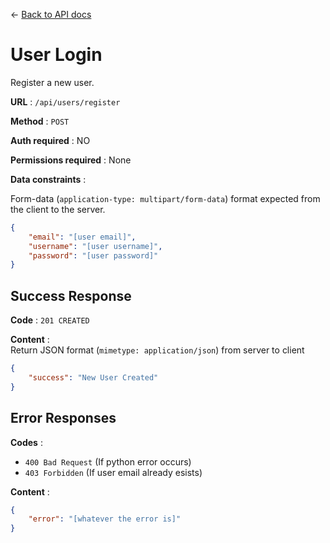 &#8592; [Back to API docs](/EEG-Workflow-System/server-api)

# User Login

Register a new user.

**URL** : `/api/users/register`

**Method** : `POST`

**Auth required** : NO

**Permissions required** : None

**Data constraints** :  

Form-data (```application-type: multipart/form-data```) format expected from the client to the server.

```json
{
    "email": "[user email]",
    "username": "[user username]",
    "password": "[user password]"
}
```

## Success Response

**Code** : `201 CREATED`

**Content** :    
Return JSON format (```mimetype: application/json```) from server to client

```json
{
    "success": "New User Created"
}
```

## Error Responses

**Codes** :  
- `400 Bad Request` (If python error occurs)  
- `403 Forbidden` (If user email already esists)

**Content** :  
```json
{
    "error": "[whatever the error is]"
}
```